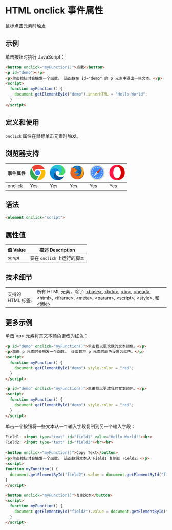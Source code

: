 HTML onclick 事件属性
===

鼠标点击元素时触发

## 示例

单击按钮时执行 JavaScript：

```html idoc:preview:iframe
<button onclick="myFunction()">点我</button>
<p id="demo"></p>
<p>单击按钮时会触发一个函数。 该函数在 id="demo" 的 p 元素中输出一些文本。</p>
<script>
  function myFunction() {
    document.getElementById("demo").innerHTML = "Hello World";
  }
</script>
```

## 定义和使用

`onclick` 属性在鼠标单击元素时触发。

## 浏览器支持

| 事件属性 | ![chrome][1] | ![edge][2] | ![firefox][3] | ![safari][4] | ![opera][5] |
| --- | --- | --- | --- | --- | --- |
| onclick | Yes | Yes | Yes | Yes | Yes |
<!--rehype:style=width: 100%; display: inline-table;-->

## 语法

```html
<element onclick="script">
```

## 属性值

| 值 Value | 描述 Description |
| --- | --- |
| *script* | 要在 `onclick` 上运行的脚本 |
<!--rehype:style=width: 100%; display: inline-table;-->

## 技术细节

|   |   |
| ---- | ---- |
| 支持的 HTML 标签: | 所有 HTML 元素，除了: [\<base>](../tags/base.md), [\<bdo>](../tags/bdo.md), [\<br>](../tags/br.md), [\<head>](../tags/head.md), [\<html>](../tags/html.md), [\<iframe>](../tags/iframe.md), [\<meta>](../tags/meta.md), [\<param>](../tags/param.md), [\<script>](../tags/script.md), [\<style>](../tags/style.md), 和 [\<title>](../tags/title.md) |
<!--rehype:style=width: 100%; display: inline-table;-->

## 更多示例

单击 \<p> 元素将其文本颜色更改为红色：

```html idoc:preview:iframe
<p id="demo" onclick="myFunction()">单击我以更改我的文本颜色。</p>
<p>单击 p 元素时会触发一个函数。 该函数将 p 元素的颜色设置为红色。</p>
<script>
  function myFunction() {
    document.getElementById("demo").style.color = "red";
  }
</script>
```

```html
<p id="demo" onclick="myFunction()">单击我以更改我的文本颜色。</p>
<script>
  function myFunction() {
    document.getElementById("demo").style.color = "red";
  }
</script>
```

单击一个按钮将一些文本从一个输入字段复制到另一个输入字段：

```html idoc:preview:iframe
Field1: <input type="text" id="field1" value="Hello World!"><br>
Field2: <input type="text" id="field2"><br><br>

<button onclick="myFunction()">Copy Text</button>
<p>单击按钮时会触发一个函数。 该函数将文本从 Field1 复制到 Field2。</p>
<script>
function myFunction() {
  document.getElementById("field2").value = document.getElementById("field1").value;
}
</script>
```

```html idoc:preview:iframe
<button onclick="myFunction()">复制文本</button>
<script>
  function myFunction() {
    document.getElementById("field2").value = document.getElementById("field1").value;
  }
</script>
```




[1]: ../assets/chrome.svg
[2]: ../assets/edge.svg
[3]: ../assets/firefox.svg
[4]: ../assets/safari.svg
[5]: ../assets/opera.svg


